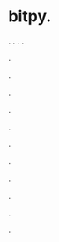 # bitpy.
.
.
.
.












.






















































.
























.



























.

















































































.































































.































































































.















.


































































.
























































































.




.
